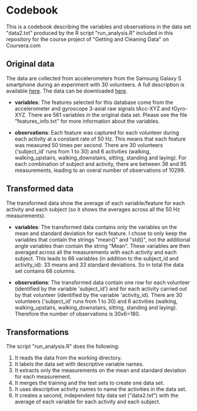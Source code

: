 # Codebook

This is a codebook describing the variables and observations in the data set "data2.txt" produced by the R script "run_analysis.R" included in this repository for the course project of "Getting and Cleaning Data" on Coursera.com

## Original data
The data are collected from accelerometers from the Samsung Galaxy S smartphone during an experiment with 30 volunteers. A full description is available [here](http://archive.ics.uci.edu/ml/datasets/Human+Activity+Recognition+Using+Smartphones). The data can be downloaded [here](https://d396qusza40orc.cloudfront.net/getdata%2Fprojectfiles%2FUCI%20HAR%20Dataset.zip).

- **variables**: The features selected for this database come from the accelerometer and gyroscope 3-axial raw signals tAcc-XYZ and tGyro-XYZ. There are 561 variables in the original data set. Please see the file "features_info.txt" for more information about the variables.

- **observations**: Each feature was captured for each volunteer during each activity at a constant rate of 50 Hz. This means that each feature was measured 50 times per second. There are 30 volunteers ('subject_id' runs from 1 to 30) and 6 activities (walking, walking_upstairs, walking_downstairs, sitting, standing and laying). For each combination of subject and activity, there are between 36 and 95 measurements, leading to an overal number of observations of 10299.

## Transformed data
The transformed data show the average of each variable/feature for each activity and each subject (so it shows the averages across all the 50 Hz measurements). 

- **variables**: The transformed data contains only the variables on the mean and standard deviation for each feature. I chose to only keep the variables that contain the strings "mean()" and "std()", not the additional angle variables than contain the string "Mean". These variables are then averaged across all the measurements with each activity and each subject. This leads to 66 variables (in addition to the subject_id and activity_id): 33 means and 33 standard deviations. So in total the data set contains 68 columns.

- **observations**: The transformed data contain one row for each volunteer (identified by the variable 'subject_id') and for each activity carried out by that volunteer (identified by the variable 'activity_id). There are 30 volunteers ('subject_id' runs from 1 to 30) and 6 activities (walking, walking_upstairs, walking_downstairs, sitting, standing and laying). Therefore the number of observations is 30x6=180.

## Transformations
The script "run_analysis.R" does the following:

1. It reads the data from the working directory.
2. It labels the data set with descriptive variable names. 
3. It extracts only the measurements on the mean and standard deviation for each measurement. 
4. It merges the training and the test sets to create one data set.
5. It uses descriptive activity names to name the activities in the data set.
6. It creates a second, independent tidy data set ("data2.txt") with the average of each variable for each activity and each subject.